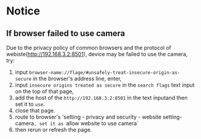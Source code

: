 # Notice

## If browser failed to use camera

Due to the privacy policy of common browsers and the protocol of webiste(http://192.168.3.2:8501), device may be failed to use the camera,  try:

1. input `browser-name://flage/#unsafely-treat-insecure-origin-as-secure` in the browser's address line, enter,
2. input `insecure origins treated as secure` in the `search flags` text input on the top of that page, 
3. add the host of the `http://192.168.3.2:8501` in the text inputand then set it to `use`.
4. close that page.
5. route to browser's 'setting - privacy and security - website setting-camera`, set it as `allow website to use camera`
6. then rerun or refresh the page.
